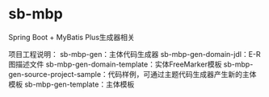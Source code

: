 # sb-mbp
Spring Boot + MyBatis Plus生成器相关

项目工程说明：
sb-mbp-gen：主体代码生成器
sb-mbp-gen-domain-jdl：E-R图描述文件
sb-mbp-gen-domain-template：实体FreeMarker模板
sb-mbp-gen-source-project-sample：代码样例，可通过主题代码生成器产生新的主体模板
sb-mbp-gen-template：主体模板
